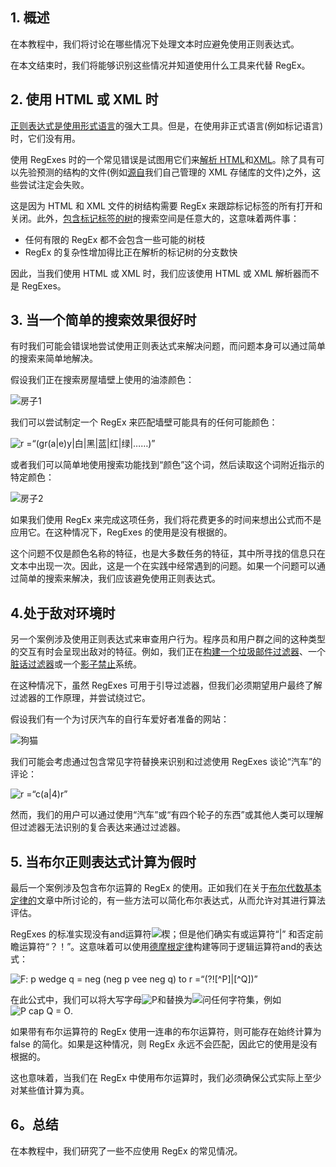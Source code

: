 ## 1. 概述

在本教程中，我们将讨论在哪些情况下处理文本时应避免使用正则表达式。

在本文结束时，我们将能够识别这些情况并知道使用什么工具来代替 RegEx。

## 2. 使用 HTML 或 XML 时

[正则表达式是使用](https://www.baeldung.com/cs/regular-expressions)[形式语言](https://en.wikipedia.org/wiki/Formal_language)的强大工具。但是，在使用非正式语言(例如标记语言)时，它们没有用。

使用 RegExes 时的一个常见错误是试图用它们来[解析 HTML](https://www.baeldung.com/java-with-jsoup)和[XML](https://www.baeldung.com/java-sax-parser)。除了具有可以先验预测的结构的文件(例如[源自](https://www.baeldung.com/spring-data-jpa-repository-populators#xml-repository-populators)我们自己管理的 XML 存储库的文件)之外，这些尝试注定会失败。

这是因为 HTML 和 XML 文件的树结构需要 RegEx 来跟踪标记标签的所有打开和关闭。此外，[包含标记标签的树](https://www.baeldung.com/java-xpath)的搜索空间是任意大的，这意味着两件事：

-   任何有限的 RegEx 都不会包含一些可能的树枝
-   RegEx 的复杂性增加得比正在解析的标记树的分支数快

因此，当我们使用 HTML 或 XML 时，我们应该使用 HTML 或 XML 解析器而不是 RegExes。

## 3. 当一个简单的搜索效果很好时

有时我们可能会错误地尝试使用正则表达式来解决问题，而问题本身可以通过简单的搜索来简单地解决。

假设我们正在搜索房屋墙壁上使用的油漆颜色：

![房子1](https://www.baeldung.com/wp-content/uploads/sites/4/2020/08/house1.png)

我们可以尝试制定一个 RegEx 来匹配墙壁可能具有的任何可能颜色：

![r =](https://www.baeldung.com/wp-content/ql-cache/quicklatex.com-a076bdb64bc736b7ec1f4332a05b7771_l3.svg)“(gr(a|e)y|白|黑|蓝|红|绿|……)”

或者我们可以简单地使用搜索功能找到“颜色”这个词，然后读取这个词附近指示的特定颜色：

![房子2](https://www.baeldung.com/wp-content/uploads/sites/4/2020/08/house2.png)

如果我们使用 RegEx 来完成这项任务，我们将花费更多的时间来想出公式而不是应用它。在这种情况下，RegExes 的使用是没有根据的。

这个问题不仅是颜色名称的特征，也是大多数任务的特征，其中所寻找的信息只在文本中出现一次。因此，这是一个在实践中经常遇到的问题。如果一个问题可以通过简单的搜索来解决，我们应该避免使用正则表达式。

## 4.处于敌对环境时

另一个案例涉及使用正则表达式来审查用户行为。程序员和用户群之间的这种类型的交互有时会呈现出敌对的特征。例如，我们正在[构建一个垃圾邮件过滤器](https://www.baeldung.com/cs/spam-filter-training-sets)、一个[脏话过滤器](https://en.wikipedia.org/wiki/Wordfilter)或一个[影子禁止](https://en.wikipedia.org/wiki/Shadow_banning)系统。

在这种情况下，虽然 RegExes 可用于引导过滤器，但我们必须期望用户最终了解过滤器的工作原理，并尝试绕过它。

假设我们有一个为讨厌汽车的自行车爱好者准备的网站：

![狗猫](https://www.baeldung.com/wp-content/uploads/sites/4/2020/08/dogs_cats.png)

我们可能会考虑通过包含常见字符替换来识别和过滤使用 RegExes 谈论“汽车”的评论：

![r =](https://www.baeldung.com/wp-content/ql-cache/quicklatex.com-a076bdb64bc736b7ec1f4332a05b7771_l3.svg)“c(a|4)r”

然而，我们的用户可以通过使用“汽车”或“有四个轮子的东西”或其他人类可以理解但过滤器无法识别的复合表达来通过过滤器。

## 5. 当布尔正则表达式计算为假时

最后一个案例涉及包含布尔运算的 RegEx 的使用。正如我们在关于[布尔代数基本定律的](https://www.baeldung.com/cs/boolean-algebra-basic-laws)文章中所讨论的，有一些方法可以简化布尔表达式，从而允许对其进行算法评估。

RegExes 的标准实现没有and运算符![楔](https://www.baeldung.com/wp-content/ql-cache/quicklatex.com-75ec1603217f47bf0e6c8ba3415d2500_l3.svg)；但是他们确实有或运算符“|” 和否定前瞻运算符“？！”。这意味着可以使用[德摩根定律](https://www.baeldung.com/cs/boolean-algebra-basic-laws#3-exercises-with-boolean-laws-de-morgan)构建等同于逻辑运算符and的表达式：

![F: p wedge q = neg (neg p vee neg q) to r =](https://www.baeldung.com/wp-content/ql-cache/quicklatex.com-3af48c1397c04a842a0557c39dd9b5f3_l3.svg)“(?![^P]|[^Q])”

在此公式中，我们可以将大写字母![P](https://www.baeldung.com/wp-content/ql-cache/quicklatex.com-fda1e51b12ba3624074fcbebad72b1fc_l3.svg)和替换为![问](https://www.baeldung.com/wp-content/ql-cache/quicklatex.com-dd440a7af28975f52f03607a49307d46_l3.svg)任何字符集，例如![P cap Q = O](https://www.baeldung.com/wp-content/ql-cache/quicklatex.com-bdec42dace971845e01d5976b7f83a3e_l3.svg).

如果带有布尔运算符的 RegEx 使用一连串的布尔运算符，则可能存在始终计算为 false 的简化。如果是这种情况，则 RegEx 永远不会匹配，因此它的使用是没有根据的。

这也意味着，当我们在 RegEx 中使用布尔运算时，我们必须确保公式实际上至少对某些值计算为真。

## 6。总结

在本教程中，我们研究了一些不应使用 RegEx 的常见情况。